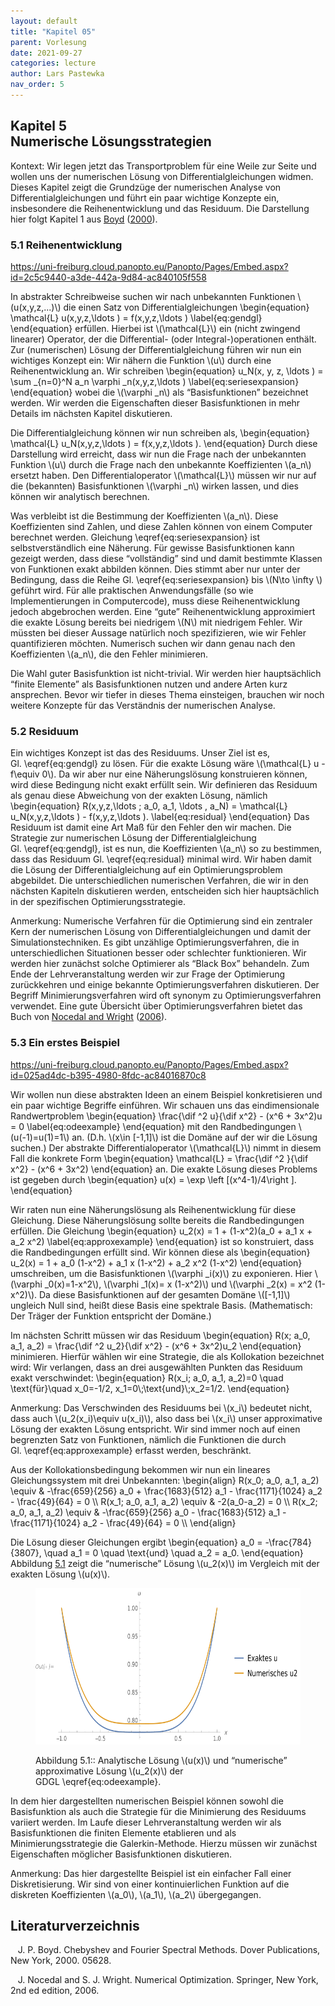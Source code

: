 ```yaml
---
layout: default
title: "Kapitel 05"
parent: Vorlesung
date: 2021-09-27
categories: lecture
author: Lars Pastewka
nav_order: 5
---
```


                                                                          
   <h2 class='chapterHead'><span class='titlemark'>Kapitel 5</span><br /><a id='x1-10005'></a>Numerische Lösungsstrategien</h2>
   <div class='framedenv' id='shaded*-1'>
<!-- l. 6 --><p class='noindent'><span class='underline'><span class='cmbx-12'>Kontext:</span></span> Wir legen jetzt das Transportproblem für eine Weile zur Seite
und wollen uns der <span class='cmti-12'>numerischen </span>Lösung von Differentialgleichungen
widmen. Dieses Kapitel zeigt die Grundzüge der numerischen Analyse von
Differentialgleichungen und führt ein paar wichtige Konzepte ein, insbesondere
die Reihenentwicklung und das Residuum. Die Darstellung hier folgt Kapitel 1 aus
<a href='#Xboyd_chebyshev_2000'>Boyd</a> (<a href='#Xboyd_chebyshev_2000'>2000</a>). </p></div>
   <h3 class='sectionHead'><span class='titlemark'>5.1   </span> <a id='x1-20005.1'></a>Reihenentwicklung</h3>
<!-- l. 12 --><p class='noindent'><a class='url' href='https://uni-freiburg.cloud.panopto.eu/Panopto/Pages/Embed.aspx?id=2c5c9440-a3de-442a-9d84-ac840105f558'><span class='cmtt-12'>https://uni-freiburg.cloud.panopto.eu/Panopto/Pages/Embed.aspx?id=2c5c9440-a3de-442a-9d84-ac840105f558</span></a>
</p><!-- l. 14 --><p class='indent'>   In abstrakter Schreibweise suchen wir nach unbekannten Funktionen \(u(x,y,z,...)\) die einen
Satz von Differentialgleichungen \begin{equation} \mathcal{L} u(x,y,z,\ldots ) = f(x,y,z,\ldots ) \label{eq:gendgl} \end{equation}
erfüllen. Hierbei ist \(\mathcal{L}\) ein (nicht zwingend linearer) Operator, der die
Differential- (oder Integral-)operationen enthält. Zur (numerischen) Lösung
der Differentialgleichung führen wir nun ein wichtiges Konzept ein: Wir
nähern die Funktion \(u\) durch eine <span class='cmti-12'>Reihenentwicklung </span>an. Wir schreiben
\begin{equation} u_N(x, y, z, \ldots ) = \sum _{n=0}^N a_n \varphi _n(x,y,z,\ldots ) \label{eq:seriesexpansion} \end{equation}
wobei die \(\varphi _n\) als “Basisfunktionen” bezeichnet werden. Wir werden die Eigenschaften
dieser Basisfunktionen in mehr Details im nächsten Kapitel diskutieren.
</p><!-- l. 29 --><p class='indent'>   Die Differentialgleichung können wir nun schreiben als, \begin{equation} \mathcal{L} u_N(x,y,z,\ldots ) = f(x,y,z,\ldots ). \end{equation}
Durch diese Darstellung wird erreicht, dass wir nun die Frage nach der
unbekannten Funktion \(u\) durch die Frage nach den unbekannte Koeffizienten \(a_n\)
ersetzt haben. Den Differentialoperator \(\mathcal{L}\) müssen wir nur auf die (bekannten)
Basisfunktionen \(\varphi _n\) wirken lassen, und dies können wir analytisch berechnen.
</p><!-- l. 36 --><p class='indent'>   Was verbleibt ist die Bestimmung der Koeffizienten \(a_n\). Diese Koeffizienten
sind Zahlen, und diese Zahlen können von einem Computer berechnet
werden. Gleichung \eqref{eq:seriesexpansion} ist selbstverständlich eine
Näherung. Für gewisse Basisfunktionen kann gezeigt werden, dass diese
“vollständig” sind und damit bestimmte Klassen von Funktionen exakt
abbilden können. Dies stimmt aber nur unter der Bedingung, dass die Reihe
Gl. \eqref{eq:seriesexpansion} bis \(N\to \infty \) geführt wird. Für alle praktischen
Anwendungsfälle (so wie Implementierungen in Computercode), muss diese
Reihenentwicklung jedoch abgebrochen werden. Eine “gute” Reihenentwicklung
approximiert die exakte Lösung bereits bei niedrigem \(N\) mit niedrigem Fehler. Wir
müssten bei dieser Aussage natürlich noch spezifizieren, wie wir Fehler
quantifizieren möchten. Numerisch suchen wir dann genau nach den
Koeffizienten \(a_n\), die den Fehler minimieren.
                                                                          

                                                                          
</p><!-- l. 39 --><p class='indent'>   Die Wahl guter Basisfunktion ist nicht-trivial. Wir werden hier hauptsächlich
“finite Elemente” als Basisfunktionen nutzen und andere Arten kurz ansprechen.
Bevor wir tiefer in dieses Thema einsteigen, brauchen wir noch weitere Konzepte
für das Verständnis der numerischen Analyse.
</p><!-- l. 41 --><p class='noindent'>
</p>
   <h3 class='sectionHead'><span class='titlemark'>5.2   </span> <a id='x1-30005.2'></a>Residuum</h3>
<!-- l. 43 --><p class='noindent'>Ein wichtiges Konzept ist das des <span class='cmti-12'>Residuums</span>. Unser Ziel ist es, Gl. \eqref{eq:gendgl}
zu lösen. Für die exakte Lösung wäre \(\mathcal{L} u - f\equiv 0\). Da wir aber nur eine Näherungslösung
konstruieren können, wird diese Bedingung nicht exakt erfüllt sein. Wir
definieren das Residuum als genau diese Abweichung von der exakten Lösung,
nämlich \begin{equation} R(x,y,z,\ldots ; a_0, a_1, \ldots , a_N) = \mathcal{L} u_N(x,y,z,\ldots ) - f(x,y,z,\ldots ). \label{eq:residual} \end{equation}
Das Residuum ist damit eine Art Maß für den Fehler den wir machen. Die Strategie
zur numerischen Lösung der Differentialgleichung Gl. \eqref{eq:gendgl}, ist es nun,
die Koeffizienten \(a_n\) so zu bestimmen, dass das Residuum Gl. \eqref{eq:residual}
minimal wird. Wir haben damit die Lösung der Differentialgleichung auf ein
Optimierungsproblem abgebildet. Die unterschiedlichen numerischen Verfahren,
die wir in den nächsten Kapiteln diskutieren werden, entscheiden sich hier
hauptsächlich in der spezifischen Optimierungsstrategie.
</p>
   <div class='framedenv' id='shaded*-1'>
<!-- l. 52 --><p class='noindent'><span class='underline'><span class='cmbx-12'>Anmerkung:</span></span> Numerische Verfahren für die <span class='cmti-12'>Optimierung </span>sind ein zentraler
Kern der numerischen Lösung von Differentialgleichungen und damit der
Simulationstechniken. Es gibt unzählige Optimierungsverfahren, die in
unterschiedlichen Situationen besser oder schlechter funktionieren. Wir
werden hier zunächst solche Optimierer als “Black Box” behandeln.
Zum Ende der Lehrveranstaltung werden wir zur Frage der Optimierung
zurückkehren und einige bekannte Optimierungsverfahren diskutieren. Der
Begriff <span class='cmti-12'>Minimierungsverfahren </span>wird oft synonym zu Optimierungsverfahren
verwendet. Eine gute Übersicht über Optimierungsverfahren bietet das Buch
von <a href='#Xnocedal_numerical_2006'>Nocedal and Wright</a> (<a href='#Xnocedal_numerical_2006'>2006</a>). </p></div>
<!-- l. 56 --><p class='noindent'>
</p>
                                                                          

                                                                          
   <h3 class='sectionHead'><span class='titlemark'>5.3   </span> <a id='x1-40005.3'></a>Ein erstes Beispiel</h3>
<!-- l. 59 --><p class='noindent'><a class='url' href='https://uni-freiburg.cloud.panopto.eu/Panopto/Pages/Embed.aspx?id=025ad4dc-b395-4980-8fdc-ac84016870c8'><span class='cmtt-12'>https://uni-freiburg.cloud.panopto.eu/Panopto/Pages/Embed.aspx?id=025ad4dc-b395-4980-8fdc-ac84016870c8</span></a>
</p><!-- l. 61 --><p class='indent'>   Wir wollen nun diese abstrakten Ideen an einem Beispiel konkretisieren und
ein paar wichtige Begriffe einführen. Wir schauen uns das eindimensionale
Randwertproblem \begin{equation} \frac{\dif ^2 u}{\dif x^2} - (x^6 + 3x^2)u = 0 \label{eq:odeexample} \end{equation}
mit den Randbedingungen \(u(-1)=u(1)=1\) an. (D.h. \(x\in [-1,1]\) ist die Domäne auf der wir die Lösung
suchen.) Der abstrakte Differentialoperator \(\mathcal{L}\) nimmt in diesem Fall die konkrete
Form \begin{equation} \mathcal{L} = \frac{\dif ^2 }{\dif x^2} - (x^6 + 3x^2) \end{equation}
an. Die exakte Lösung dieses Problems ist gegeben durch \begin{equation} u(x) = \exp \left [(x^4-1)/4\right ]. \end{equation}
</p><!-- l. 76 --><p class='indent'>   Wir raten nun eine Näherungslösung als Reihenentwicklung für diese
Gleichung. Diese Näherungslösung sollte bereits die Randbedingungen
erfüllen. Die Gleichung \begin{equation} u_2(x) = 1 + (1-x^2)(a_0 + a_1 x + a_2 x^2) \label{eq:approxexample} \end{equation}
ist so konstruiert, dass die Randbedingungen erfüllt sind. Wir können diese als
\begin{equation} u_2(x) = 1 + a_0 (1-x^2) + a_1 x (1-x^2) + a_2 x^2 (1-x^2) \end{equation}
umschreiben, um die Basisfunktionen \(\varphi _i(x)\) zu exponieren. Hier \(\varphi _0(x)=1-x^2\), \(\varphi _1(x)= x (1-x^2)\) und \(\varphi _2(x) = x^2 (1-x^2)\). Da diese
Basisfunktionen auf der gesamten Domäne \([-1,1]\) ungleich Null sind, heißt diese Basis
eine <span class='cmti-12'>spektrale </span>Basis. (Mathematisch: Der Träger der Funktion entspricht der
Domäne.)
</p><!-- l. 87 --><p class='indent'>   Im nächsten Schritt müssen wir das Residuum \begin{equation} R(x; a_0, a_1, a_2) = \frac{\dif ^2 u_2}{\dif x^2} - (x^6 + 3x^2)u_2 \end{equation}
minimieren. Hierfür wählen wir eine Strategie, die als <span class='cmti-12'>Kollokation </span>bezeichnet
wird: Wir verlangen, dass an drei ausgewählten Punkten das Residuum exakt
verschwindet: \begin{equation} R(x_i; a_0, a_1, a_2)=0 \quad \text{für}\quad x_0=-1/2, x_1=0\;\text{und}\;x_2=1/2. \end{equation}
</p>
   <div class='framedenv' id='shaded*-1'>
<!-- l. 98 --><p class='noindent'><span class='underline'><span class='cmbx-12'>Anmerkung:</span></span> Das Verschwinden des Residuums bei \(x_i\) bedeutet nicht, dass auch \(u_2(x_i)\equiv u(x_i)\),
also dass bei \(x_i\) unser approximative Lösung der exakten Lösung entspricht. Wir
sind immer noch auf einen begrenzten Satz von Funktionen, nämlich die
Funktionen die durch Gl. \eqref{eq:approxexample} erfasst werden, beschränkt. </p></div>
<!-- l. 102 --><p class='indent'>   Aus der Kollokationsbedingung bekommen wir nun ein lineares Gleichungssystem
mit drei Unbekannten: \begin{align} R(x_0; a_0, a_1, a_2) \equiv &amp; -\frac{659}{256} a_0 + \frac{1683}{512} a_1 - \frac{1171}{1024} a_2 - \frac{49}{64} = 0 \\ R(x_1; a_0, a_1, a_2) \equiv &amp; -2(a_0-a_2) = 0 \\ R(x_2; a_0, a_1, a_2) \equiv &amp; -\frac{659}{256} a_0 - \frac{1683}{512} a_1 - \frac{1171}{1024} a_2 - \frac{49}{64} = 0 \\ \end{align}
</p><!-- l. 108 --><p class='indent'>   Die Lösung dieser Gleichungen ergibt \begin{equation} a_0 = -\frac{784}{3807}, \quad a_1 = 0 \quad \text{und} \quad a_2 = a_0. \end{equation}
Abbildung <a href='#x1-4001r1'>5.1<!-- tex4ht:ref: fig:first_example  --></a> zeigt die “numerische” Lösung \(u_2(x)\) im Vergleich mit der exakten
Lösung \(u(x)\).
</p>
   <figure class='figure'> 

                                                                          

                                                                          
                                                                          

                                                                          
<!-- l. 118 --><p class='noindent'> <img src='Figures/numerical_example-.png' alt='PIC' width='585' height='250' /> <a id='x1-4001r1'></a>
<a id='x1-4002'></a>
</p>
<figcaption class='caption'><span class='id'>Abbildung 5.1::  </span><span class='content'>Analytische  Lösung  \(u(x)\)  und  “numerische”  approximative
Lösung \(u_2(x)\) der GDGL \eqref{eq:odeexample}.
</span></figcaption><!-- tex4ht:label?: x1-4001r5.3  -->
                                                                          

                                                                          
   </figure>
<!-- l. 124 --><p class='indent'>   In dem hier dargestellten numerischen Beispiel können sowohl die
Basisfunktion als auch die Strategie für die Minimierung des Residuums variiert
werden. Im Laufe dieser Lehrveranstaltung werden wir als Basisfunktionen die
finiten Elemente etablieren und als Minimierungsstrategie die Galerkin-Methode.
Hierzu müssen wir zunächst Eigenschaften möglicher Basisfunktionen
diskutieren.
</p>
   <div class='framedenv' id='shaded*-1'>
<!-- l. 126 --><p class='noindent'><span class='underline'><span class='cmbx-12'>Anmerkung:</span></span> Das hier dargestellte Beispiel ist ein einfacher Fall einer
<span class='cmti-12'>Diskretisierung</span>. Wir sind von einer kontinuierlichen Funktion auf die diskreten
Koeffizienten \(a_0\), \(a_1\), \(a_2\) übergegangen. </p></div>
                                                                          

                                                                          
   <h2 class='likechapterHead'><a id='x1-50005.3'></a>Literaturverzeichnis</h2>
  <div class='thebibliography'>
  <p class='bibitem'><span class='biblabel'>
<a id='Xboyd_chebyshev_2000'></a><span class='bibsp'>   </span></span>J. P. Boyd. <span class='cmti-12'>Chebyshev and Fourier Spectral Methods</span>. Dover Publications,
  New York, 2000. 05628.
  </p>
  <p class='bibitem'><span class='biblabel'>
<a id='Xnocedal_numerical_2006'></a><span class='bibsp'>   </span></span>J. Nocedal and S. J. Wright.  <span class='cmti-12'>Numerical Optimization</span>.  Springer, New
  York, 2nd ed edition, 2006.
</p>
  </div>
    
